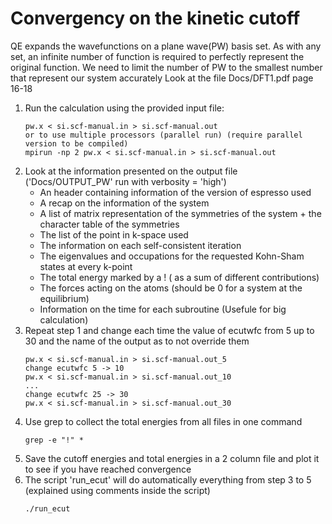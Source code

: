 # Convergency on the kinetic cutoff
QE expands the wavefunctions on a plane wave(PW) basis set.
As with any set, an infinite number of function is required to perfectly represent the original function.
We need to limit the number of PW to the smallest number that represent our system accurately
Look at the file Docs/DFT1.pdf page 16-18
  1. Run the calculation using the provided input file:
      ```
      pw.x < si.scf-manual.in > si.scf-manual.out
      or to use multiple processors (parallel run) (require parallel version to be compiled)
      mpirun -np 2 pw.x < si.scf-manual.in > si.scf-manual.out
      ```
  2. Look at the information presented on the output file ('Docs/OUTPUT_PW' run with verbosity = 'high')
  		- An header containing information of the version of espresso used
      - A recap on the information of the system
      - A list of matrix representation of the symmetries of the system + the character table of the symmetries
      - The list of the point in k-space used
      - The information on each self-consistent iteration
      - The eigenvalues and occupations for the requested Kohn-Sham states at every k-point
      - The total energy marked by a ! ( as a sum of different contributions)
      - The forces acting on the atoms (should be 0 for a system at the equilibrium)
      - Information on the time for each subroutine (Usefule for big calculation)
  3. Repeat step 1 and change each time the value of ecutwfc from 5 up to 30 and the name of the output as to not override them
      ```
      pw.x < si.scf-manual.in > si.scf-manual.out_5
      change ecutwfc 5 -> 10
      pw.x < si.scf-manual.in > si.scf-manual.out_10
      ...
      change ecutwfc 25 -> 30
      pw.x < si.scf-manual.in > si.scf-manual.out_30
  4. Use grep to collect the total energies from all files in one command
      ```
      grep -e "!" *
      ```
  5. Save the cutoff energies and total energies in a 2 column file and plot it to see if you have reached convergence
  6. The script 'run_ecut' will do automatically everything from step 3 to 5 (explained using comments inside the script)
      ```
      ./run_ecut
      ```
